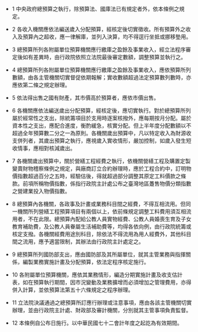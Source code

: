 * 1 中央政府總預算之執行，除預算法、國庫法已有規定者外，依本條例之規定。

* 2 各收入機關應依法編送歲入分配預算，經核定後切實徵收。所有預算外之收入及預算內之超收，應一律解庫，並列入決算，均不得逕行坐抵或挪移墊用。

* 3 總預算所列各附屬單位預算機關應行繳庫之盈餘及事業收入，經立法程序審定後如有差異時，由行政院依照立法院最後審定數額，調整預算並執行之。

* 4 總預算所列各附屬單位預算機關應行繳庫之盈餘及事業收入，應依預算所列數額，由各主管機關切實督促依期報解；實收數額超過法定預算數列數時，亦應依第二條之規定辦理。

* 5 依法得出售之國有財產，其市價高於預算者，應依市價出售。

* 6 各機關應依法編送歲出分配預算，經核定後，應切實執行。對於總預算所列屬於經常性之支出，除統籌項目於支用時逐案核撥外，應每期按月分配。屬於資本性之支出，應配合進度，衡酌緩急，核實分配。但上半年度分配數額以不超過全年預算數二分之一為原則。各機關歲出預算中，凡以特定收入為財源收支併列者，其歲出預算之執行，應視歲入實收情形，嚴加控制，如歲入發生短收情事，應相對核減歲出。

* 7 各機關歲出預算中，關於營繕工程經費之執行，依機關營繕工程及購置定製變賣財物稽察條例之規定，與廠商訂立合約辦理時，應於工程合約中，訂明物價指數超過百分之五時，經驗估後，得就超過部分調整其原定工料價款之條款。前項所稱物價指數，係指行政院主計處公布之臺灣地區躉售物價分類指數之營建業投入物價指數。

* 8 總預算內各機關，各政事及計畫或業務科目間之經費，不得互相流用。但同一機關所列營繕工程預算項目有兩個以上，依前條規定調整工料費用須互相流用者，不在此限。總預算內配給公教人員實物經費、公教人員婚喪生育及子女教育補助費，及公教人員眷屬生活補助費等，均得各依向例，由行政院統籌或核定支撥。各機關經費用途別科目，除依法不得流用為用人經費外，其他科目間之流用，應予適當限制，其辦法由行政院主計處定之。

* 9 總預算所列國防部支出，應由國防部及其所屬單位，就其主管業務與指揮關係，編製業務實施計畫及分配預算，依法定程序核定施行。

* 10 各附屬單位預算機關，應依其業務情形，編造分期實施計畫及收支估計表，如在預算執行期間，因市況變動及業務擴增而必須增加之管理費用，亦得併入計算，並依預算法第五十六條規定之程序辦理。

* 11 立法院決議通過之總預算所訂應行辦理或注意事項，應由各該主管機關切實辦理，並由行政院主計處、財政部及審計機關，分別就其主管事項負責監督。

* 12 本條例自公布日施行。以中華民國七十二會計年度之起訖為有效期間。

